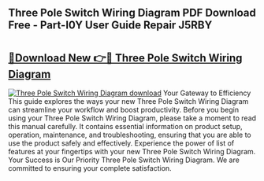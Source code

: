 ## Three Pole Switch Wiring Diagram PDF Download Free - Part-I0Y User Guide Repair J5RBY

# <h2><a href="http://dfksxe.blite.top/?on=Three+Pole+Switch+Wiring+Diagram">🔗Download New 👉🔴 Three Pole Switch Wiring Diagram</a></h2>

[![Three Pole Switch Wiring Diagram download](https://i.imgur.com/lujVjoI.png)](http://dfksxe.blite.top/?on=Three+Pole+Switch+Wiring+Diagram)
Your Gateway to Efficiency This guide explores the ways your new Three Pole Switch Wiring Diagram can streamline your workflow and boost productivity. Before you begin using your Three Pole Switch Wiring Diagram, please take a moment to read this manual carefully. It contains essential information on product setup, operation, maintenance, and troubleshooting, ensuring that you are able to use the product safely and effectively. Experience the power of list of features at your fingertips with your new Three Pole Switch Wiring Diagram. Your Success is Our Priority Three Pole Switch Wiring Diagram. We are committed to ensuring your complete satisfaction.
